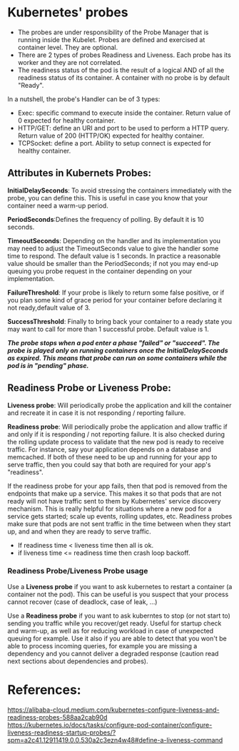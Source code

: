 # Kubernetes' probes
- The probes are under responsibility of the Probe Manager that is running inside the Kubelet. Probes are defined and exercised at container level. They are optional.
- There are 2 types of probes Readiness and Liveness. Each probe has its worker and they are not correlated.
- The readiness status of the pod is the result of a logical AND of all the readiness status of its container. A container with no probe is by default "Ready".

In a nutshell, the probe's Handler can be of 3 types:
- Exec: specific command to execute inside the container. Return value of 0 expected for healthy container.
- HTTP/GET: define an URI and port to be used to perform a HTTP query. Return value of 200  (HTTP/OK) expected for healthy container.
- TCPSocket: define a port. Ability to setup connect is expected for healthy container.

## Attributes in Kubernets Probes:
**InitialDelaySeconds**: To avoid stressing the containers immediately with the probe, you can define this. This is useful in case you know that your container need a warm-up period.

**PeriodSeconds**:Defines the frequency of polling. By default it is 10 seconds.

**TimeoutSeconds**: Depending on the handler and its implementation you may need to adjust the TimeoutSeconds value to give the handler some time to respond. The default value is 1 seconds. In practice a reasonable value should be smaller than the PeriodSeconds; if not you may end-up queuing you probe request in the container depending on your implementation.

**FailureThreshold**: If your probe is likely to return some false positive, or if you plan some kind of grace period for your container before declaring it not ready,default value of 3.

**SuccessThreshold**: Finally to bring back your container to a ready state you may want to call for more than 1 successful probe. Default value is 1.

***The probe stops when a pod enter a phase "failed" or "succeed". The probe is played only on running containers once the InitialDelaySeconds as expired. This means that probe can run on some containers while the pod is in "pending" phase.***

## Readiness Probe or Liveness Probe:

**Liveness probe**: Will periodically probe the application and kill the container and recreate it in case it is not responding / reporting failure.

**Readiness probe**: Will periodically probe the application and allow traffic if and only if it is responding / not reporting failure. It is also checked during the rolling update process to validate that the new pod is ready to receive traffic. For instance, say your application depends on a database and memcached. If both of these need to be up and running for your app to serve traffic, then you could say that both are required for your app's "readiness".

If the readiness probe for your app fails, then that pod is removed from the endpoints that make up a service. This makes it so that pods that are not ready will not have traffic sent to them by Kubernetes' service discovery mechanism. This is really helpful for situations where a new pod for a service gets started; scale up events, rolling updates, etc. Readiness probes make sure that pods are not sent traffic in the time between when they start up, and and when they are ready to serve traffic.

- If readiness time < liveness time then all is ok.
- if liveness time <= readiness time then crash loop backoff.

### Readiness Probe/Liveness Probe usage

Use a **Liveness probe** if you want to ask kubernetes to restart a container (a container not the pod). This can be useful is you suspect that your process cannot recover (case of deadlock, case of leak, ...)

Use a **Readiness probe** if you want to ask kuberntes to stop (or not start to) sending you traffic while you recover/get ready. Useful for startup check and warm-up, as well as for reducing workload in case of unexpected queuing for example. Use it also if you are able to detect that you won't be able to process incoming queries, for example you are missing a dependency and you cannot deliver a degraded response (caution read next sections about dependencies and probes).


# References:
https://alibaba-cloud.medium.com/kubernetes-configure-liveness-and-readiness-probes-588aa2cab90d
https://kubernetes.io/docs/tasks/configure-pod-container/configure-liveness-readiness-startup-probes/?spm=a2c41.12911419.0.0.530a2c3ezn4w48#define-a-liveness-command

